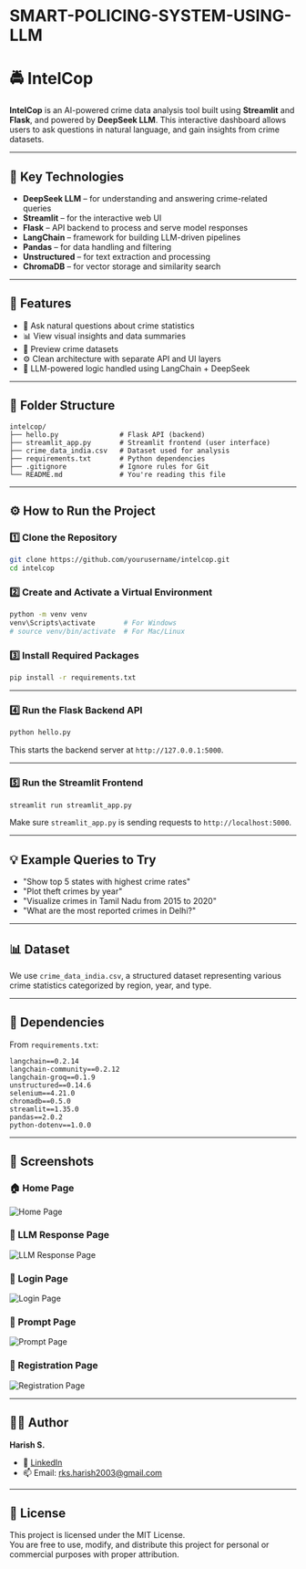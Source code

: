 # SMART-POLICING-SYSTEM-USING-LLM
# 🚔 IntelCop 

**IntelCop** is an AI-powered crime data analysis tool built using **Streamlit** and **Flask**, and powered by **DeepSeek LLM**. This interactive dashboard allows users to ask questions in natural language,  and gain insights from  crime datasets.

---

## 🧠 Key Technologies

- **DeepSeek LLM** – for understanding and answering crime-related queries
- **Streamlit** – for the interactive web UI
- **Flask** – API backend to process and serve model responses
- **LangChain** – framework for building LLM-driven pipelines
- **Pandas** – for data handling and filtering
- **Unstructured** – for text extraction and processing
- **ChromaDB** – for vector storage and similarity search

---

## 🎯 Features

- 💬 Ask natural questions about crime statistics
- 📊 View visual insights and data summaries
- 📁 Preview crime datasets
- ⚙️ Clean architecture with separate API and UI layers
- 🧠 LLM-powered logic handled using LangChain + DeepSeek

---

## 📁 Folder Structure

```
intelcop/
├── hello.py               # Flask API (backend)
├── streamlit_app.py       # Streamlit frontend (user interface)
├── crime_data_india.csv   # Dataset used for analysis
├── requirements.txt       # Python dependencies
├── .gitignore             # Ignore rules for Git
└── README.md              # You're reading this file
```

---

## ⚙️ How to Run the Project

### 1️⃣ Clone the Repository

```bash
git clone https://github.com/yourusername/intelcop.git
cd intelcop
```

### 2️⃣ Create and Activate a Virtual Environment

```bash
python -m venv venv
venv\Scripts\activate       # For Windows
# source venv/bin/activate  # For Mac/Linux
```

### 3️⃣ Install Required Packages

```bash
pip install -r requirements.txt
```

---

### 4️⃣ Run the Flask Backend API

```bash
python hello.py
```

This starts the backend server at `http://127.0.0.1:5000`.

---

### 5️⃣ Run the Streamlit Frontend

```bash
streamlit run streamlit_app.py
```

Make sure `streamlit_app.py` is sending requests to `http://localhost:5000`.

---

## 💡 Example Queries to Try

- "Show top 5 states with highest crime rates"
- "Plot theft crimes by year"
- "Visualize crimes in Tamil Nadu from 2015 to 2020"
- "What are the most reported crimes in Delhi?"

---

## 📊 Dataset

We use `crime_data_india.csv`, a structured dataset representing various crime statistics categorized by region, year, and type.

---

## 🧪 Dependencies

From `requirements.txt`:

```text
langchain==0.2.14
langchain-community==0.2.12
langchain-groq==0.1.9
unstructured==0.14.6
selenium==4.21.0
chromadb==0.5.0
streamlit==1.35.0
pandas==2.0.2
python-dotenv==1.0.0
```

---


## 📸 Screenshots

### 🏠 Home Page
![Home Page](IntelCop/Screenshots/Home%20page.png)

### 🤖 LLM Response Page
![LLM Response Page](IntelCop/Screenshots/LLM%20Response%20page.png)

### 🔐 Login Page
![Login Page](IntelCop/Screenshots/Login%20page.png)

### 💬 Prompt Page
![Prompt Page](IntelCop/Screenshots/Prompt%20page.png)

### 📝 Registration Page
![Registration Page](IntelCop/Screenshots/Registration%20page.png)



---

## 🙋‍♂️ Author

**Harish S.**  

- 🔗 [LinkedIn](https://www.linkedin.com/in/harish-s2003)
- 📫 Email: rks.harish2003@gmail.com 

---

## 📜 License

This project is licensed under the MIT License.  
You are free to use, modify, and distribute this project for personal or commercial purposes with proper attribution.
